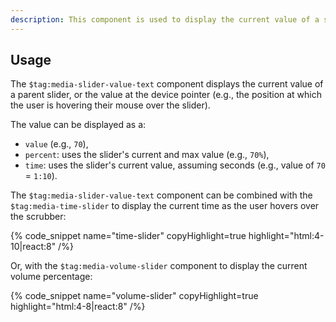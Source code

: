 ```yaml
---
description: This component is used to display the current value of a slider in various formats such as a raw value, percentage, or time.
---
```


## Usage

The `$tag:media-slider-value-text` component displays the current value of a parent slider, or the
value at the device pointer (e.g., the position at which the user is hovering their mouse over
the slider).

The value can be displayed as a:

- `value` (e.g., `70`),
- `percent`: uses the slider's current and max value (e.g., `70%`),
- `time`: uses the slider's current value, assuming seconds (e.g., value of `70` = `1:10`).

The `$tag:media-slider-value-text` component can be combined with the `$tag:media-time-slider` to
display the current time as the user hovers over the scrubber:

{% code_snippet name="time-slider" copyHighlight=true highlight="html:4-10|react:8" /%}

Or, with the `$tag:media-volume-slider` component to display the current volume percentage:

{% code_snippet name="volume-slider" copyHighlight=true highlight="html:4-8|react:8" /%}
